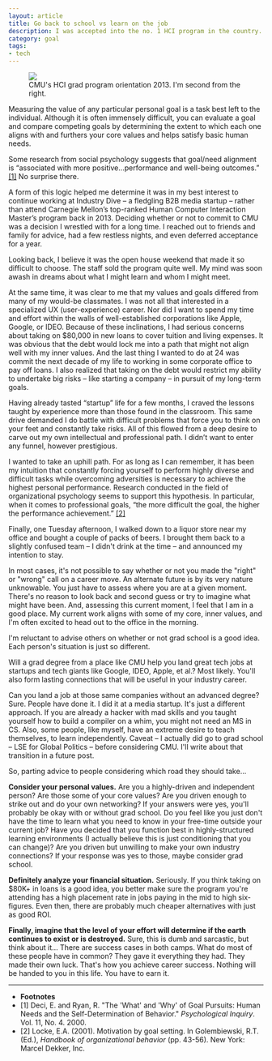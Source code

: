 ```yaml
---
layout: article
title: Go back to school vs learn on the job
description: I was accepted into the no. 1 HCI program in the country. This is why I decided not to go.
category: goal
tags: 
- tech
---
```


<figure>
<img src="{{ site.github.url }}/media/img/goals/2015-06-06-school-vs-on-job/cmu.jpg" class="img-border">
<figcaption>CMU's HCI grad program orientation 2013. I'm second from the right.</figcaption>
</figure>

<p>Measuring the value of any particular personal goal is a task best left to the individual. Although it is often immensely difficult, you can evaluate a goal and compare competing goals by determining the extent to which each one aligns with and furthers your core values and helps satisfy basic human needs.</p>

<p>Some research from social psychology suggests that goal/need alignment is “associated with more positive…performance and well-being outcomes.” <a href="#fn1" class="footnote-link">[1]</a> No surprise there.</p>

<p>A form of this logic helped me determine it was in my best interest to continue working at Industry Dive – a fledgling B2B media startup – rather than attend Carnegie Mellon’s top-ranked Human Computer Interaction Master’s program back in 2013. Deciding whether or not to commit to CMU was a decision I wrestled with for a long time. I reached out to friends and family for advice, had a few restless nights, and even deferred acceptance for a year.</p>

<p>Looking back, I believe it was the open house weekend that made it so difficult to choose. The staff sold the program quite well. My mind was soon awash in dreams about what I might learn and whom I might meet.</p>

<p>At the same time, it was clear to me that my values and goals differed from many of my would-be classmates. I was not all that interested in a specialized UX (user-experience) career. Nor did I want to spend my time and effort within the walls of well-established corporations like Apple, Google, or IDEO. Because of these inclinations, I had serious concerns about taking on $80,000 in new loans to cover tuition and living expenses. It was obvious that the debt would lock me into a path that might not align well with my inner values. And the last thing I wanted to do at 24 was commit the next decade of my life to working in some corporate office to pay off loans. I also realized that taking on the debt would restrict my ability to undertake big risks – like starting a company – in pursuit of my long-term goals.</p>

<p>Having already tasted “startup” life for a few months, I craved the lessons taught by experience more than those found in the classroom. This same drive demanded I do battle with difficult problems that force you to think on your feet and constantly take risks. All of this flowed from a deep desire to carve out my own intellectual and professional path. I didn’t want to enter any funnel, however prestigious.</p>

<p>I wanted to take an uphill path. For as long as I can remember, it has been my intuition that constantly forcing yourself to perform highly diverse and difficult tasks while overcoming adversities is necessary to achieve the highest personal performance. Research conducted in the field of organizational psychology seems to support this hypothesis. In particular, when it comes to professional goals, “the more difficult the goal, the higher the performance achievement.” <a href="#fn1" class="footnote-link">[2]</a></p>

<p>Finally, one Tuesday afternoon, I walked down to a liquor store near my office and bought a couple of packs of beers. I brought them back to a slightly confused team – I didn't drink at the time – and announced my intention to stay.</p>

<p>In most cases, it's not possible to say whether or not you made the "right" or "wrong" call on a career move. An alternate future is by its very nature unknowable. You just have to assess where you are at a given moment. There's no reason to look back and second guess or try to imagine what might have been. And, assessing this current moment, I feel that I am in a good place. My current work aligns with some of my core, inner values, and I'm often excited to head out to the office in the morning.</p>

<p>I'm reluctant to advise others on whether or not grad school is a good idea. Each person's situation is just so different.</p>

<p>Will a grad degree from a place like CMU help you land great tech jobs at startups and tech giants like Google, IDEO, Apple, et al.? Most likely. You'll also form lasting connections that will be useful in your industry career.</p>

<p>Can you land a job at those same companies without an advanced degree? Sure. People have done it. I did it at a media startup. It's just a different approach. If you are already a hacker with mad skills and you taught yourself how to build a compiler on a whim, you might not need an MS in CS. Also, some people, like myself, have an extreme desire to teach themselves, to learn independently. Caveat – I actually did go to grad school – LSE for Global Politics – before considering CMU. I'll write about that transition in a future post.</p>

<p>So, parting advice to people considering which road they should take...</p>
<p><strong>Consider your personal values.</strong> Are you a highly-driven and independent person? Are those some of your core values? Are you driven enough to strike out and do your own networking? If your answers were yes, you'll probably be okay with or without grad school. Do you feel like you just don't have the time to learn what you need to know in your free-time outside your current job? Have you decided that you function best in highly-structured learning environments (I actually believe this is just conditioning that you can change)? Are you driven but unwilling to make your own industry connections? If your response was yes to those, maybe consider grad school.
<p><strong>Definitely analyze your financial situation.</strong> Seriously. If you think taking on $80K+ in loans is a good idea, you better make sure the program you're attending has a high placement rate in jobs paying in the mid to high six-figures. Even then, there are probably much cheaper alternatives with just as good ROI.</p>
<p><strong>Finally, imagine that the level of your effort will determine if the earth continues to exist or is destroyed.</strong> Sure, this is dumb and sarcastic, but think about it... There are success cases in both camps. What do most of these people have in common? They gave it everything they had. They made their own luck. That's how you achieve career success. Nothing will be handed to you in this life. You have to earn it.</p>

<hr>
<ul class="footnotes">
	<li>
		<strong>Footnotes</strong>
	</li>
	<li id="fn1">
		[1] Deci, E. and Ryan, R. "The 'What' and 'Why' of Goal Pursuits: Human Needs and the Self-Determination of Behavior." <em>Psychological Inquiry</em>. Vol. 11, No. 4. 2000. 
	</li>
	<li id="fn2">
		[2] Locke, E.A. (2001). Motivation by goal setting. In Golembiewski, R.T. (Ed.), <em>Handbook of organizational behavior</em> (pp. 43-56). New York: Marcel Dekker, Inc. 
	</li>
</ul>
